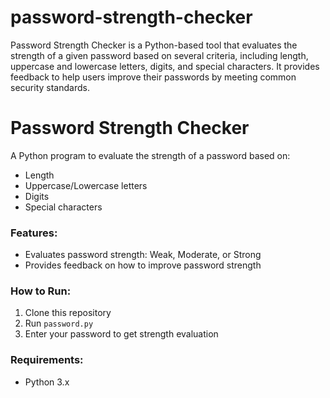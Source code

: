 # password-strength-checker
Password Strength Checker is a Python-based tool that evaluates the strength of a given password based on several criteria, including length, uppercase and lowercase letters, digits, and special characters. It provides feedback to help users improve their passwords by meeting common security standards.

# Password Strength Checker

A Python program to evaluate the strength of a password based on:
- Length
- Uppercase/Lowercase letters
- Digits
- Special characters

### Features:
- Evaluates password strength: Weak, Moderate, or Strong
- Provides feedback on how to improve password strength

### How to Run:
1. Clone this repository
2. Run `password.py`
3. Enter your password to get strength evaluation

### Requirements:
- Python 3.x

